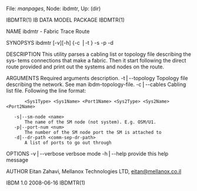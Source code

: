 File: *manpages*,  Node: ibdmtr,  Up: (dir)

IBDMTR(1)                    IB DATA MODEL PACKAGE                   IBDMTR(1)



NAME
       ibdmtr -  Fabric Trace Route

SYNOPSYS
       ibdmtr [-v][-h] {-c <cbaling file>⎪-t <topo file>} -s <sm node name>
         -p <sm port num> -d <comma-sep-dr-path>

DESCRIPTION
       This utility parses a cabling list or topology file describing the sys‐
       tems connections that make a fabric.  Then it start following the
       direct route provided and print out the systems and nodes on the route.

ARGUMENTS Required arguments description.
       -t⎪--topology <file>
           Topology file describing the network. See man ibdm-topology-file.
       -c⎪--cables <file>
           Cabling list file. Following the line format:

           <Sys1Type> <Sys1Name> <Port1Name> <Sys2Type> <Sys2Name> <Port2Name>

       -s⎪--sm-node <name>
           The name of the SM node (not system). E.g. OSM/U1.
       -p⎪--port-num <num>
           The number of the SM node port the SM is attached to
       -d⎪--dr-path <comm-sep-dr-path>
           A list of ports to go out through

OPTIONS
       -v⎪--verbose
           verbsoe mode
       -h⎪--help
           provide this help message

AUTHOR
       Eitan Zahavi, Mellanox Technologies LTD, eitan@mellanox.co.il



IBDM 1.0                          2008-06-16                         IBDMTR(1)
